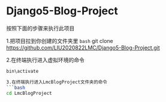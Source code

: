 # Django5-Blog-Project

按照下面的步骤来执行此项目

1.把项目拉到你创建的文件夹里
```bash```
git clone https://github.com/LIU2020822LMC/Django5-Blog-Project.git 

2.在终端执行进入虚拟环境的命令
```bash
bin\activate

3.在终端执行进入LmcBlogProject文件夹的命令
```bash
cd LmcBlogProject

